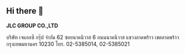 ## Hi there 👋

**JLC GROUP CO.,LTD**

บริษัท เจแอลซี กรุ๊ป จำกัด
62 ซอยนาคนิวาส 6 ถนนนาคนิวาส แขวงลาดพร้าว เขตลาดพร้าว กรุงเทพมหานคร 10230
โทร. 02-5385014, 02-5385021
